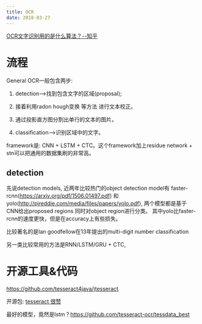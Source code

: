 ```yaml
---
title: OCR
date: 2018-03-27
---
```



[OCR文字识别用的是什么算法？--知乎](https://www.zhihu.com/question/20191727)


# 流程

General OCR一般包含两步:
1. detection-->找到包含文字的区域(proposal);
1. 接着利用radon hough变换 等方法 进行文本校正。
1. 通过投影直方图分割出单行的文本的图片。


1. classification-->识别区域中的文字。


framework是: CNN + LSTM + CTC。这个framework加上residue network + stn可以把通用的数据集刷的非常高。


## detection

先说detection models, 近两年比较热门的object detection model有 faster-rcnn(https://arxiv.org/pdf/1506.01497.pdf) 和 yolo(http://pjreddie.com/media/files/papers/yolo.pdf), 两个模型都是基于CNN给出proposed regions 同时对object region进行分类。 其中yolo比faster-rcnn的速度更快，但是在accuracy上有些损失。

比较著名的是Ian goodfellow在13年提出的multi-digit number classification

另一类比较常用的方法是RNN/LSTM/GRU + CTC,


# 开源工具&代码
https://github.com/tesseract4java/jtesseract


开源包: [tesseract 很赞](https://github.com/tesseract-ocr/tesseract)


最好的模型，竟然是lstm？https://github.com/tesseract-ocr/tessdata_best
